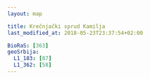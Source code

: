 ```yaml
---
layout: map

title: Krečnjački sprud Kamilja
last_modified_at: 2018-05-23T23:37:54+02:00

BioRaS: [363]
geoSrbija:
  L1_183: [87]
  L1_362: [58]
---
```

